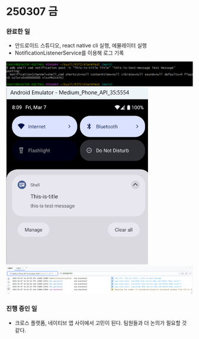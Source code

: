 # 250307 금

### 완료한 일
- 안드로이드 스튜디오, react native cli 실행, 에뮬레이터 실행
- NotificationListenerService를 이용해 로그 기록
<img src="images/push-alarm-and-command.png" alt="이미지"/>
<img src="images/push-alarm-emulator.png" alt="이미지"/>
<img src="images/log-by-NotificationListenerService.png" alt="이미지"/>


### 진행 중인 일
- 크로스 플랫폼, 네이티브 앱 사이에서 고민이 된다. 팀원들과 더 논의가 필요할 것 같다.
